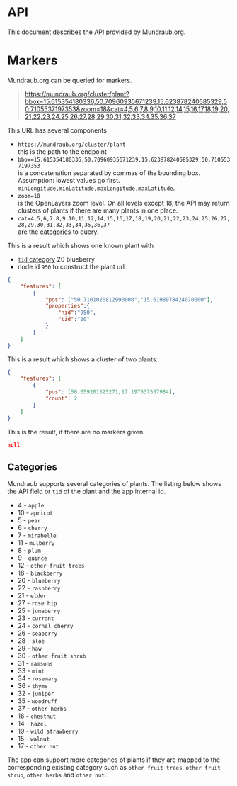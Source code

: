 # API

This document describes the API provided by Mundraub.org.

# Markers

Mundraub.org can be queried for markers.

> https://mundraub.org/cluster/plant?bbox=15.615354180336,50.70960935671239,15.623878240585329,50.7105537197353&zoom=18&cat=4,5,6,7,8,9,10,11,12,14,15,16,17,18,19,20,21,22,23,24,25,26,27,28,29,30,31,32,33,34,35,36,37

This URL has several components
- `https://mundraub.org/cluster/plant`  
  this is the path to the endpoint
- `bbox=15.615354180336,50.70960935671239,15.623878240585329,50.7105537197353`  
  is a concatenation separated by commas of the bounding box.
  Assumption: lowest values go first. `minLongitude,minLatitude,maxLongitude,maxLatitude`.
- `zoom=18`  
  is the OpenLayers zoom level. On all levels except 18, the API may return
  clusters of plants if there are many plants in one place.
- `cat=4,5,6,7,8,9,10,11,12,14,15,16,17,18,19,20,21,22,23,24,25,26,27,28,29,30,31,32,33,34,35,36,37`  
  are the [categories] to query.
  
This is a result which shows one known plant with
- [`tid` category][categories] 20 blueberry 
- node id `950` to construct the plant url
```json
{
    "features": [
        {
            "pos": ["50.7101020812990000","15.6198978424070000"],
            "properties":{
                "nid":"950",
                "tid":"20"
            }
        }
    ]
}
```

This is a result which shows a cluster of two plants:
```json
{
    "features": [
        {
            "pos": [50.059201525271,17.197637557984],
            "count": 2
        }
    ]
}
```

This is the result, if there are no markers given:
```json
null
```
  
## Categories
[categories]: #categories

Mundraub supports several categories of plants.
The listing below shows the API field or `tid` of the plant and the
app internal id.

- 4 - `apple`
- 10 - `apricot`
- 5 - `pear`
- 6 - `cherry`
- 7 - `mirabelle`
- 11 - `mulberry`
- 8 - `plum`
- 9 - `quince`
- 12 - `other fruit trees`
- 18 - `blackberry`
- 20 - `blueberry`
- 22 - `raspberry`
- 21 - `elder`
- 27 - `rose hip`
- 25 - `juneberry`
- 23 - `currant`
- 24 - `cornel cherry`
- 26 - `seaberry`
- 28 - `sloe`
- 29 - `haw`
- 30 - `other fruit shrub`
- 31 - `ramsons`
- 33 - `mint`
- 34 - `rosemary`
- 36 - `thyme`
- 32 - `juniper`
- 35 - `woodruff`
- 37 - `other herbs`
- 16 - `chestnut`
- 14 - `hazel`
- 19 - `wild strawberry`
- 15 - `walnut`
- 17 - `other nut`

The app can support more categories of plants if they are mapped to the
corresponding existing category such as `other fruit trees`, `other fruit shrub`,
`other herbs` and `other nut`.



